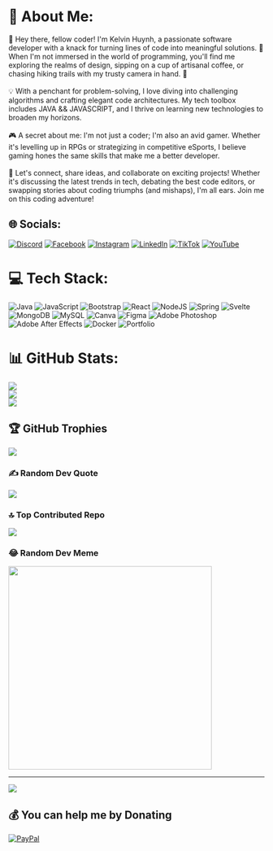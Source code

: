 # 💫 About Me:
👋 Hey there, fellow coder! I'm Kelvin Huynh, a passionate software developer with a knack for turning lines of code into meaningful solutions. 🚀 When I'm not immersed in the world of programming, you'll find me exploring the realms of design, sipping on a cup of artisanal coffee, or chasing hiking trails with my trusty camera in hand. 📸<br><br>💡 With a penchant for problem-solving, I love diving into challenging algorithms and crafting elegant code architectures. My tech toolbox includes JAVA && JAVASCRIPT, and I thrive on learning new technologies to broaden my horizons.<br><br>🎮 A secret about me: I'm not just a coder; I'm also an avid gamer. Whether it's levelling up in RPGs or strategizing in competitive eSports, I believe gaming hones the same skills that make me a better developer.<br><br>🌟 Let's connect, share ideas, and collaborate on exciting projects! Whether it's discussing the latest trends in tech, debating the best code editors, or swapping stories about coding triumphs (and mishaps), I'm all ears. Join me on this coding adventure!


## 🌐 Socials:
[![Discord](https://img.shields.io/badge/Discord-%237289DA.svg?logo=discord&logoColor=white)](https://discord.gg/https://discord.gg/GzfFhuahMy) [![Facebook](https://img.shields.io/badge/Facebook-%231877F2.svg?logo=Facebook&logoColor=white)](https://facebook.com/https://www.facebook.com/KelvinHuynh97) [![Instagram](https://img.shields.io/badge/Instagram-%23E4405F.svg?logo=Instagram&logoColor=white)](https://instagram.com/https://www.instagram.com/kelvinnn_huynh/) [![LinkedIn](https://img.shields.io/badge/LinkedIn-%230077B5.svg?logo=linkedin&logoColor=white)](https://linkedin.com/in/https://www.linkedin.com/in/huynh-t-1186a313b/) [![TikTok](https://img.shields.io/badge/TikTok-%23000000.svg?logo=TikTok&logoColor=white)](https://tiktok.com/@https://www.tiktok.com/@kelvin_huynhh) [![YouTube](https://img.shields.io/badge/YouTube-%23FF0000.svg?logo=YouTube&logoColor=white)](https://youtube.com/@https://www.youtube.com/channel/UCua8SKTrzYijNHusu4Z-DIQ) 

# 💻 Tech Stack:
![Java](https://img.shields.io/badge/java-%23ED8B00.svg?style=for-the-badge&logo=java&logoColor=white) ![JavaScript](https://img.shields.io/badge/javascript-%23323330.svg?style=for-the-badge&logo=javascript&logoColor=%23F7DF1E) ![Bootstrap](https://img.shields.io/badge/bootstrap-%23563D7C.svg?style=for-the-badge&logo=bootstrap&logoColor=white) ![React](https://img.shields.io/badge/react-%2320232a.svg?style=for-the-badge&logo=react&logoColor=%2361DAFB) ![NodeJS](https://img.shields.io/badge/node.js-6DA55F?style=for-the-badge&logo=node.js&logoColor=white) ![Spring](https://img.shields.io/badge/spring-%236DB33F.svg?style=for-the-badge&logo=spring&logoColor=white) ![Svelte](https://img.shields.io/badge/svelte-%23f1413d.svg?style=for-the-badge&logo=svelte&logoColor=white) ![MongoDB](https://img.shields.io/badge/MongoDB-%234ea94b.svg?style=for-the-badge&logo=mongodb&logoColor=white) ![MySQL](https://img.shields.io/badge/mysql-%2300f.svg?style=for-the-badge&logo=mysql&logoColor=white) ![Canva](https://img.shields.io/badge/Canva-%2300C4CC.svg?style=for-the-badge&logo=Canva&logoColor=white) 	![Figma](https://img.shields.io/badge/figma-%23F24E1E.svg?style=for-the-badge&logo=figma&logoColor=white) ![Adobe Photoshop](https://img.shields.io/badge/adobephotoshop-%2331A8FF.svg?style=for-the-badge&logo=adobephotoshop&logoColor=white) ![Adobe After Effects](https://img.shields.io/badge/Adobe%20After%20Effects-9999FF.svg?style=for-the-badge&logo=Adobe%20After%20Effects&logoColor=white) ![Docker](https://img.shields.io/badge/docker-%230db7ed.svg?style=for-the-badge&logo=docker&logoColor=white) ![Portfolio](https://img.shields.io/badge/Portfolio-%23000000.svg?style=for-the-badge&logo=firefox&logoColor=#FF7139)
# 📊 GitHub Stats:
![](https://github-readme-stats.vercel.app/api?username=KelvinHuynh&theme=react&hide_border=false&include_all_commits=false&count_private=false)<br/>
![](https://github-readme-streak-stats.herokuapp.com/?user=KelvinHuynh&theme=react&hide_border=false)<br/>
![](https://github-readme-stats.vercel.app/api/top-langs/?username=KelvinHuynh&theme=react&hide_border=false&include_all_commits=false&count_private=false&layout=compact)

## 🏆 GitHub Trophies
![](https://github-profile-trophy.vercel.app/?username=KelvinHuynh&theme=radical&no-frame=false&no-bg=true&margin-w=4)

### ✍️ Random Dev Quote
![](https://quotes-github-readme.vercel.app/api?type=horizontal&theme=radical)

### 🔝 Top Contributed Repo
![](https://github-contributor-stats.vercel.app/api?username=KelvinHuynh&limit=5&theme=dark&combine_all_yearly_contributions=true)

### 😂 Random Dev Meme
<img src='https://randommeme-five.vercel.app/' style="height: 400px;"/>

---
[![](https://visitcount.itsvg.in/api?id=KelvinHuynh&icon=2&color=0)](https://visitcount.itsvg.in)

  ## 💰 You can help me by Donating
  [![PayPal](https://img.shields.io/badge/PayPal-00457C?style=for-the-badge&logo=paypal&logoColor=white)](https://paypal.me/paypal.me/ThienPhu03) 

  
<!-- Proudly created with GPRM ( https://gprm.itsvg.in ) -->
